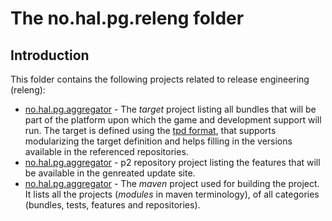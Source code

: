 # The no.hal.pg.releng folder

## Introduction

This folder contains the following projects related to release engineering (releng):

- [no.hal.pg.aggregator](no.hal.pg.target/) - The *target* project listing all bundles that will be part of the platform upon which the game and development support will run. The target is defined using the [tpd format](https://github.com/mbarbero/fr.obeo.releng.targetplatform), that supports modularizing the target definition and helps filling in the versions available in the referenced repositories.
- [no.hal.pg.aggregator](no.hal.pg.repository/) - p2 repository project listing the features that will be available in the genreated update site.
- [no.hal.pg.aggregator](no.hal.pg.aggregator/) - The *maven* project used for building the project. It lists all the projects (*modules* in maven terminology), of all categories (bundles, tests, features and repositories).
